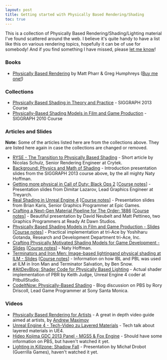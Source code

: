 ```yaml
---
layout: post
title: Getting started with Physically Based Rendering/Shading
toc: true
---
```

This is a collection of Physically Based Rendering/Shading/Lighting material I've found scattered around the web. I believe it's quite handy to have a list like this on various rendering topics, hopefully it can be of use for somebody! And if you find something I have missed, please [let me know](mailto:me@svenandersson.se)!

### Books
* [Physically Based Rendering](http://www.pbrt.org/) by Matt Pharr & Greg Humphreys ([Buy me one!](http://amzn.com/w/3JP6P23PBFCTJ))

### Collections
* [Physically Based Shading in Theory and Practice](http://blog.selfshadow.com/publications/s2013-shading-course/) - SIGGRAPH 2013 Course
* [Physically-Based Shading Models in Film and Game Production](http://renderwonk.com/publications/s2010-shading-course/) - SIGGRAPH 2010 Course

### Articles and Slides
**Note:** Some of the articles listed here are from the collections above. They are listed here again in case the collections are changed or removed.

* [RYSE - The Transition to Physically Based Shading](http://www.makinggames.de/index.php/magazin/2391_ryse__the_transition_to_physically_based_shading) - Short article by Nicolas Schulz, Senior Rendering Engineer at Crytek.
* [Background: Physics and Math of Shading](http://blog.selfshadow.com/publications/s2013-shading-course/hoffman/s2013_pbs_physics_math_slides.pdf) - Introduction presentation slides from the SIGGRAPH 2013 course above, by the all mighty Naty Hoffman.
* [Getting more physical in Call of Duty: Black Ops 2](http://blog.selfshadow.com/publications/s2013-shading-course/lazarov/s2013_pbs_black_ops_2_slides_v2.pdf) [[Course notes](http://blog.selfshadow.com/publications/s2013-shading-course/lazarov/s2013_pbs_black_ops_2_notes.pdf)] - Presentation slides from Dimitar Lazarov, Lead Graphics Engineer at Treyarch.
* [Real Shading in Unreal Engine 4](http://blog.selfshadow.com/publications/s2013-shading-course/karis/s2013_pbs_epic_slides.pdf) [[Course notes](http://www.unrealengine.com/files/downloads/2013SiggraphPresentationsNotes.pdf)] - Presentation slides from Brian Karis, Senior Graphics Programmer at Epic Games.
* [Crafting a Next-Gen Material Pipeline for The Order: 1886](http://blog.selfshadow.com/publications/s2013-shading-course/rad/s2013_pbs_rad_slides.pdf) [[Course notes](http://blog.selfshadow.com/publications/s2013-shading-course/rad/s2013_pbs_rad_notes.pdf)] - Beautiful presentation by David Neubelt and Matt Pettineo, two Graphics Programmers at Ready At Dawn Studios.
* [Physically Based Shading Models in Film and Game Production - Slides](http://renderwonk.com/publications/s2010-shading-course/gotanda/slide_practical_implementation_at_triace.pdf) [[Course notes](http://renderwonk.com/publications/s2010-shading-course/gotanda/course_note_practical_implementation_at_triace.pdf)] - Practical implementation at tri-Ace by Yoshiharu Gotanda, Research and Development Department
tri-Ace, Inc.
* [Crafting Physically Motivated Shading Models for Game Development - Slides](http://renderwonk.com/publications/s2010-shading-course/hoffman/s2010_physically_based_shading_hoffman_b.pdf) [[Course notes](http://renderwonk.com/publications/s2010-shading-course/hoffman/s2010_physically_based_shading_hoffman_b_notes.pdf)] - Naty Hoffman.
* [Terminators and Iron Men: Image-based lightingand physical shading at ILM - Slides](http://renderwonk.com/publications/s2010-shading-course/snow/sigg2010_physhadcourse_ILM_slides.compressed.pdf) [[Course notes](http://renderwonk.com/publications/s2010-shading-course/snow/sigg2010_physhadcourse_ILM.pdf)] - Information on how IBL and PBL was used at ILM in Iron Man and Terminator Salvation, by Ben Snow.
* [#AltDevBlog: Shader Code for Physically Based Lighting](http://www.altdevblogaday.com/2011/08/23/shader-code-for-physically-based-lighting/) - Actual shader implementation of PBR by Keith Judge, Unreal Engine 4 coder at PitbullStudio.
* [CodeItNow: Physically-Based Shading](http://www.rorydriscoll.com/2013/11/22/physically-based-shading/) - Blog discussion on PBS by Rory Driscoll, Lead Game Programmer at Sony Santa Monica.

### Videos
* [Physically Based Rendering for Artists](https://www.youtube.com/watch?v=LNwMJeWFr0U) - A great in depth video guide aimed at artists, by [Andrew Maximov](https://www.youtube.com/user/d1v3rsion)
* [Unreal Engine 4 - Tech-Video zu Layered Materials](https://www.youtube.com/watch?v=0vFZPEIUIB4) - Tech talk about layered materials in UE4.
* [Hideo Kojima GDC 2013 Panel - MGS5 & Fox Engine](http://www.youtube.com/watch?v=FQMbxzTUuSg) - Should have some information on PBS, but haven't watched it yet.
* [Lighting in Killzone: Shadow Fall](http://www.youtube.com/watch?v=_29M8F-sRsU) - Presentation by Micha&#x0142; Drobot (Guerrilla Games), haven't watched it yet.

